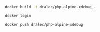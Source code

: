 

```bash
docker build -t dralec/php-alpine-xdebug .
```

```bash
docker login
```


```bash
docker push dralec/php-alpine-xdebug
```
